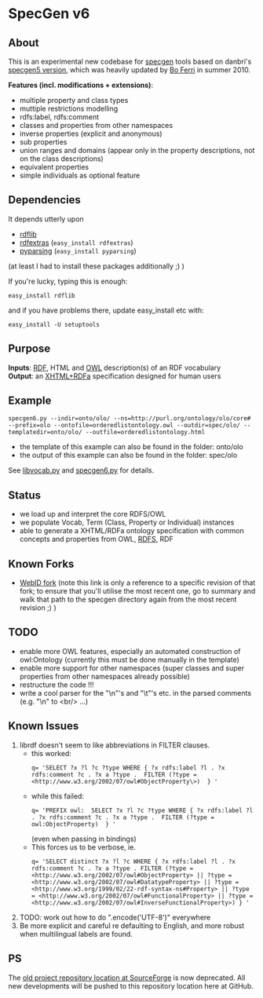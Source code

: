 SpecGen v6
==========

About
-----

This is an experimental new codebase for [specgen](http://forge.morfeo-project.org/wiki_en/index.php/SpecGen) tools based on danbri's [specgen5 version](http://svn.foaf-project.org/foaftown/specgen/), 
which was heavily updated by [Bo Ferri](http://github.com/zazi/) in summer 2010.

<b>Features (incl. modifications + extensions)</b>:

* multiple property and class types
* muttiple restrictions modelling
* rdfs:label, rdfs:comment
* classes and properties from other namespaces
* inverse properties (explicit and anonymous)
* sub properties
* union ranges and domains (appear only in the property descriptions, not on the class descriptions)
* equivalent properties
* simple individuals as optional feature

Dependencies
------------
		
It depends utterly upon 

* [rdflib](http://rdflib.net/)
* [rdfextras](http://code.google.com/p/rdfextras/) (`easy_install rdfextras`)
* [pyparsing](http://pyparsing.wikispaces.com/) (`easy_install pyparsing`)
	
(at least I had to install these packages additionally ;) )

If you're lucky, typing this is enough:

	easy_install rdflib

and if you have problems there, update easy_install etc with:

	easy_install -U setuptools
	
Purpose
-------
	
<b>Inputs</b>: [RDF](http://www.w3.org/TR/rdf-primer/), HTML and [OWL](http://www.w3.org/TR/owl-semantics/) description(s) of an RDF vocabulary<br/>
<b>Output</b>: an [XHTML+RDFa](http://www.w3.org/TR/rdfa-syntax/) specification designed for human users

Example
-------

	specgen6.py --indir=onto/olo/ --ns=http://purl.org/ontology/olo/core#  --prefix=olo --ontofile=orderedlistontology.owl --outdir=spec/olo/ --templatedir=onto/olo/ --outfile=orderedlistontology.html

* the template of this example can also be found in the folder: onto/olo
* the output of this example can also be found in the folder: spec/olo

See [libvocab.py](https://github.com/zazi/specgen/blob/master/libvocab.py) and [specgen6.py](https://github.com/zazi/specgen/blob/master/specgen6.py) for details.

Status
------

* we load up and interpret the core RDFS/OWL 
* we populate Vocab, Term (Class, Property or Individual) instances
* able to generate a XHTML/RDFa ontology specification with common concepts and properties from OWL, [RDFS](http://www.w3.org/TR/rdf-schema/), RDF

Known Forks
-----------

* [WebID fork](http://dvcs.w3.org/hg/WebID/file/029f115c08a5/ontologies/specgen) (note this link is only a reference to a specific revision of that fork; to ensure that you'll utilise the most recent one, go to summary and walk that path to the specgen directory again from the most recent revision ;) )

TODO
----

* enable more OWL features, especially an automated construction of owl:Ontology (currently this must be done manually in the template)
* enable more support for other namespaces (super classes and super properties from other namespaces already possible)
* restructure the code !!!
* write a cool parser for the "\n"'s and "\t"'s etc. in the parsed comments (e.g. "\n" to \<br\/\> ...)

Known Issues
------------

<ol>
	<li>librdf doesn't seem to like abbreviations in FILTER clauses.

<ul>
	<li>this worked:
<pre><code>q= 'SELECT ?x ?l ?c ?type WHERE { ?x rdfs:label ?l . ?x rdfs:comment ?c . ?x a ?type .  FILTER (?type = &lt;http://www.w3.org/2002/07/owl#ObjectProperty\&gt;)  } '</code></pre></li>
<li>while this failed:
<pre><code>q= 'PREFIX owl: <http://www.w3.org/2002/07/owl#> SELECT ?x ?l ?c ?type WHERE { ?x rdfs:label ?l . ?x rdfs:comment ?c . ?x a ?type .  FILTER (?type = owl:ObjectProperty)  } '</pre></code>
(even when passing in bindings)</li>
<li>This forces us to be verbose, ie.
<pre><code>q= 'SELECT distinct ?x ?l ?c WHERE { ?x rdfs:label ?l . ?x rdfs:comment ?c . ?x a ?type . FILTER (?type = &lt;http://www.w3.org/2002/07/owl#ObjectProperty&gt; || ?type = &lt;http://www.w3.org/2002/07/owl#DatatypeProperty&gt; || ?type = &lt;http://www.w3.org/1999/02/22-rdf-syntax-ns#Property&gt; || ?type = &lt;http://www.w3.org/2002/07/owl#FunctionalProperty&gt; || ?type = &lt;http://www.w3.org/2002/07/owl#InverseFunctionalProperty&gt;) } '</pre></code></li>
</ul></li>	
<li>TODO: work out how to do ".encode('UTF-8')" everywhere</li>
<li>Be more explicit and careful re defaulting to English, and more robust when multilingual labels are found.</li></ol>

PS
--

The [old project repository location at SourceForge](http://smiy.svn.sourceforge.net/viewvc/smiy/specgen/) is now deprecated. All new developments will be pushed to this repository location here at GitHub.
